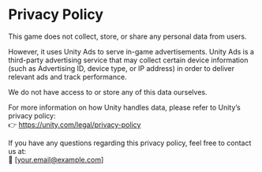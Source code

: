 # Privacy Policy

This game does not collect, store, or share any personal data from users.

However, it uses Unity Ads to serve in-game advertisements. Unity Ads is a third-party advertising service that may collect certain device information (such as Advertising ID, device type, or IP address) in order to deliver relevant ads and track performance.

We do not have access to or store any of this data ourselves.

For more information on how Unity handles data, please refer to Unity’s privacy policy:  
👉 https://unity.com/legal/privacy-policy

If you have any questions regarding this privacy policy, feel free to contact us at:  
📧 [your.email@example.com]
